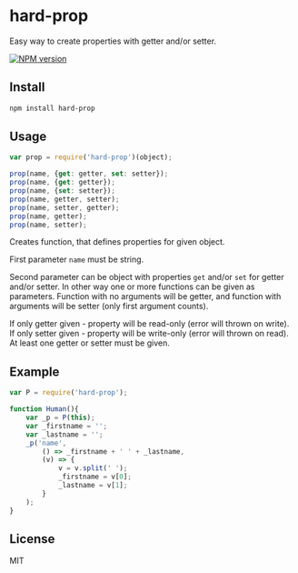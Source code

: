 # hard-prop

Easy way to create properties with getter and/or setter.

[![NPM version][npm-image]][npm-url]

## Install

```bash
npm install hard-prop
```

## Usage

```js
var prop = require('hard-prop')(object);

prop(name, {get: getter, set: setter});
prop(name, {get: getter});
prop(name, {set: setter});
prop(name, getter, setter);
prop(name, setter, getter);
prop(name, getter);
prop(name, setter);
```

Creates function, that defines properties for given object.

First parameter `name` must be string.

Second parameter can be object with properties `get` and/or `set` for getter and/or setter. In other way one or more functions can be given as parameters. Function with no arguments will be getter, and function with arguments will be setter (only first argument counts).

If only getter given - property will be read-only (error will thrown on write). If only setter given - property will be write-only (error will thrown on read). At least one getter or setter must be given.

## Example

```js
var P = require('hard-prop');

function Human(){
    var _p = P(this);
    var _firstname = '';
    var _lastname = '';
    _p('name',
        () => _firstname + ' ' + _lastname,
        (v) => {
            v = v.split(' ');
            _firstname = v[0];
            _lastname = v[1];
        }
    );
}

```

## License

MIT

[npm-url]: https://npmjs.org/package/hard-prop
[npm-image]: https://badge.fury.io/js/hard-prop.svg